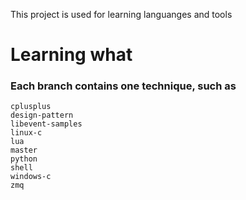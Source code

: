 This project is used for learning languanges and tools

Learning what
=====

### Each branch contains one technique, such as

    cplusplus
    design-pattern
    libevent-samples
    linux-c
    lua
    master
    python
    shell
    windows-c
    zmq
